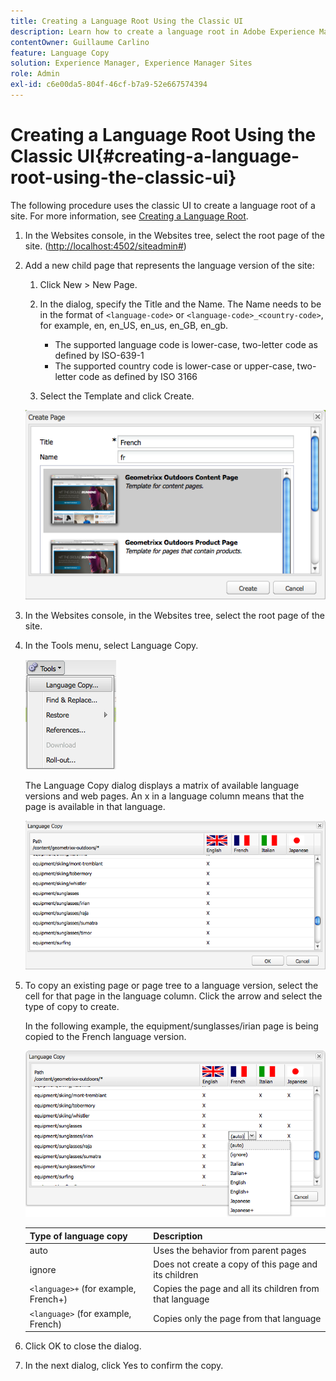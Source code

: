 ```yaml
---
title: Creating a Language Root Using the Classic UI
description: Learn how to create a language root in Adobe Experience Manager using the Classic UI.
contentOwner: Guillaume Carlino
feature: Language Copy
solution: Experience Manager, Experience Manager Sites
role: Admin
exl-id: c6e00da5-804f-46cf-b7a9-52e667574394
---
```

# Creating a Language Root Using the Classic UI{#creating-a-language-root-using-the-classic-ui}

The following procedure uses the classic UI to create a language root of a site. For more information, see [Creating a Language Root](/help/sites-administering/tc-prep.md#creating-a-language-root).

1. In the Websites console, in the Websites tree, select the root page of the site. ([http://localhost:4502/siteadmin#](http://localhost:4502/siteadmin#))
1. Add a new child page that represents the language version of the site:

    1. Click New > New Page.
    1. In the dialog, specify the Title and the Name. The Name needs to be in the format of `<language-code>` or `<language-code>_<country-code>`, for example, en, en_US, en_us, en_GB, en_gb.

        * The supported language code is lower-case, two-letter code as defined by ISO-639-1
        * The supported country code is lower-case or upper-case, two-letter code as defined by ISO 3166

    1. Select the Template and click Create.

   ![newpagefr](assets/newpagefr.png)

1. In the Websites console, in the Websites tree, select the root page of the site.
1. In the Tools menu, select Language Copy.

   ![toolslanguagecopy](assets/toolslanguagecopy.png)

   The Language Copy dialog displays a matrix of available language versions and web pages. An x in a language column means that the page is available in that language.

   ![languagecopydialog](assets/languagecopydialog.png)

1. To copy an existing page or page tree to a language version, select the cell for that page in the language column. Click the arrow and select the type of copy to create.

   In the following example, the equipment/sunglasses/irian page is being copied to the French language version.

   ![languagecopydilogdropdown](assets/languagecopydilogdropdown.png)

   | Type of language copy |Description |
   |---|---|
   | auto |Uses the behavior from parent pages |
   | ignore |Does not create a copy of this page and its children |
   | `<language>+` (for example, French+) |Copies the page and all its children from that language |
   | `<language>` (for example, French) |Copies only the page from that language |

1. Click OK to close the dialog.
1. In the next dialog, click Yes to confirm the copy.
